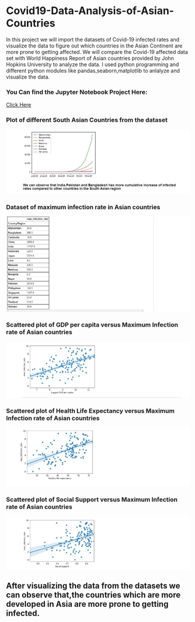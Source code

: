 # Covid19-Data-Analysis-of-Asian-Countries
In this project we will import the datasets of Covid-19 infected rates and visualize the data to figure out which countries in the Asian Continent are more prone to getting affected. We will compare the Covid-19 affected data set with World Happiness Report of Asian countries provided by John Hopkins University to analyze the data.
I used python programming and different python modules like pandas,seaborn,matplotlib to anlalyze and visualize the data.

### You Can find the Jupyter Notebook Project Here:
[Click Here](https://github.com/ffarhaaan/covid19-data-analysis-of-Asian-Countries/blob/master/covid-19_dataanalysis_asia.ipynb) 


 ### Plot of different South Asian Countries from the dataset
![Plot](https://github.com/ffarhaaan/covid19-data-analysis-of-Asian-Countries/blob/master/images/plotofdifferentcountries.JPG)

### Dataset of maximum infection rate in Asian countries

![Maximum Infection Rate](https://github.com/ffarhaaan/covid19-data-analysis-of-Asian-Countries/blob/master/images/datasetofmaxinfectionrate.JPG)

### Scattered plot of GDP per capita versus Maximum Infection rate of Asian countries

![MIR vs GDP](https://github.com/ffarhaaan/covid19-data-analysis-of-Asian-Countries/blob/master/images/mirvsgdp.JPG)

### Scattered plot of Health Life Expectancy versus Maximum Infection rate of Asian countries

![MIR vs HLE](https://github.com/ffarhaaan/covid19-data-analysis-of-Asian-Countries/blob/master/images/mirvshealthlife.JPG)

### Scattered plot of Social Support versus Maximum Infection rate of Asian countries
![MIR vs SS](https://github.com/ffarhaaan/covid19-data-analysis-of-Asian-Countries/blob/master/images/mirvssocialsupport.JPG)

##  After visualizing the data from the datasets we can observe that,the countries which are more developed in Asia are more prone to getting infected.




